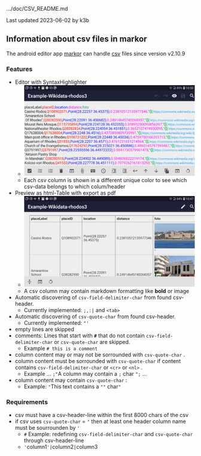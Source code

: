 .../doc/CSV_README.md

Last updated 2023-06-02 by k3b

## Information about csv files in markor

The android editor app [markor](https://github.com/gsantner/markor)
can handle [csv](https://en.wikipedia.org/wiki/Comma-separated_values) files since version v2.10.9

### Features

* Editor with SyntaxHighlighter
  * ![](assets/csv/MakorCsvSyntaxh-Landscape.png) 
  * Each csv column is shown in a different unique color to see which csv-data belongs to which colum/header
* Preview as html-Table with export as pdf
  * ![](assets/csv/MakorCsvPreviewLandscape2.png) 
  * A csv column may contain markdown formatting like **bold** or image  
* Automatic discovering of `csv-field-delimiter-char` from found csv-header. 
  * Currently implemented: `;,:|` and `<tab>`
* Automatic discovering of `csv-quote-char` from found csv-header.
  * Currently implemented: `"'`
* empty lines are skipped
* comments: Lines that start with **`#`** that do not contain `csv-field-delimiter-char` or `csv-quote-char` are skipped.
  * Example `# this is a comment` 
* column content may or may not be sorrounded with `csv-quote-char` .
* column content must be sorrounded with `csv-quote-char` if content contains `csv-field-delimiter-char` or `<cr>` or `<nl>` .
  * Example ... `;"`A column may contain a `;` char `";` ... 
* column content may contain `csv-quote-char` : 
  * Example: `"`This text contains a `""` char`"` 

### Requirements

* csv must have a csv-header-line within the first 8000 chars of the csv
* if csv uses `csv-quote-char` = **`'`** then at least one header column name must be sourrounden by `'` 
  * `#` Example: redefining  `csv-field-delimiter-char` and `csv-quote-char` through csv-header-line
  * `'`column1`'|`column2`|`column3
